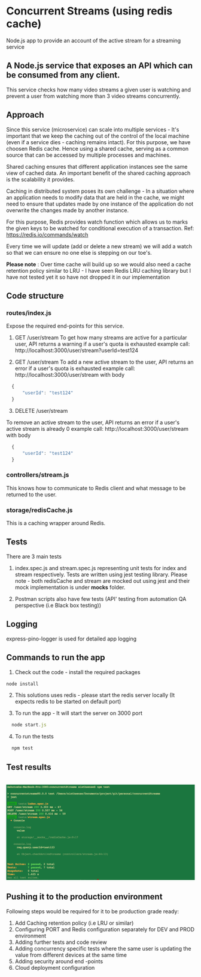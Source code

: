 # Concurrent Streams (using redis cache)
Node.js app to provide an account of the active stream for a streaming service

## A Node.js service that exposes an API which can be consumed from any client.
This service checks how many video streams a given user is watching and prevent a user
from watching more than 3 video streams concurrently.

## Approach
Since this service (microservice) can scale into multiple services - It's important that we keep the caching out of the control of the local machine (even if a service dies - caching remains intact). For this purpose, we have choosen Redis cache.
Hence using a shared cache, serving as a common source that can be accessed by multiple processes and machines.

Shared caching ensures that different application instances see the same view of cached data. An important benefit of the shared caching approach is the scalability it provides. 

Caching in distributed system poses its own challenge - In a situation where an application needs to modify data that are held in the cache, we might need to ensure that updates made by one instance of the application do not overwrite the changes made by another instance.

For this purpose, Redis provides watch function which allows us to marks the given keys to be watched for conditional execution of a transaction. Ref: https://redis.io/commands/watch

Every time we will update (add or delete a new stream) we will add a watch so that we can ensure no one else is stepping on our toe's.

**Please note** : Over time cache will build up so we would also need a cache retention policy similar to LRU - I have seen Redis LRU caching library but I have not tested yet it so have not dropped it in our implementation

## Code structure

### routes/index.js
Expose the required end-points for this service.

1. GET /user/stream
To get how many streams are active for a particular user, API returns a warning if a user's quota is exhausted
example call: http://localhost:3000/user/stream?userId=test124

2. GET /user/stream
To add a new active stream to the user, API returns an error if a user's quota is exhausted
example call: http://localhost:3000/user/stream
with body 

```javascript
  {
      "userId": "test124"
  }
```

3. DELETE /user/stream

To remove an active stream to the user, API returns an error if a user's active stream is already 0 
example call: http://localhost:3000/user/stream
with body 

```javascript
  {
      "userId": "test124"
  }
```

### controllers/stream.js

This knows how to communicate to Redis client and what message to be returned to the user.


### storage/redisCache.js

This is a caching wrapper around Redis.

## Tests

There are 3 main tests

1. index.spec.js and stream.spec.js representing unit tests for index and stream respectively. Tests are written using
jest testing library. Please note - both redisCache and stream are mocked out using jest and their mock implementation is under __mocks__ folder.

2. Postman scripts also have few tests (API' testing from automation QA perspective (i.e Black box testing))

## Logging

express-pino-logger is used for detailed app logging

## Commands to run the app

1. Check out the code - install the required packages

```javascript 
node install
```
2. This solutions uses redis - please start the redis server locally (It expects redis to be started on default port)

3. To run the app - It will start the server on 3000 port

```javascript 
  node start.js
```
4. To run the tests 

```javascript 
  npm test
```

## Test results

<p align="center">
  <img src="https://github.com/ashutoshchauhan13/concurrentStreams/blob/master/screen-shot/tests.png?raw=true">
</p>

## Pushing it to the production environment

Following steps would be required for it to be production grade ready:

1. Add Caching retention policy (i.e LRU or similar)
2. Configuring PORT and Redis configuration separately for DEV and PROD environment
3. Adding further tests and code review
4. Adding concurrency specific tests where the same user is updating the value from different devices at the same time
5. Adding security around end -points
6. Cloud deployment configuration



